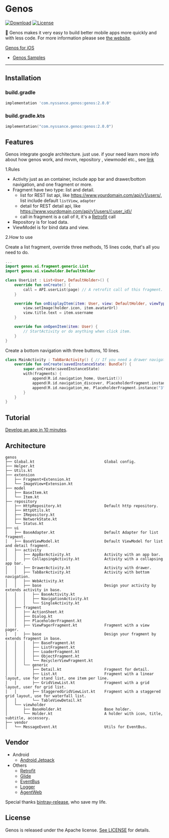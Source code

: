 # Genos

[![Download](https://api.bintray.com/packages/nyssance/maven/genos/images/download.svg)](https://bintray.com/nyssance/maven/genos/_latestVersion)
[![License](https://img.shields.io/badge/License-Apache%202.0-blue)](https://opensource.org/licenses/Apache-2.0)

👊 Genos makes it very easy to build better mobile apps more quickly and with less code.
For more information please see [the website][genos].

[Genos for iOS](https://github.com/nyssance/GenosSwift)

- [Genos Samples](https://github.com/nyssance/genos-samples)

---

## Installation

### build.gradle

```groovy
implementation 'com.nyssance.genos:genos:2.0.0'
```

### build.gradle.kts

```kotlin
implementation("com.nyssance.genos:genos:2.0.0")
```

## Features

Genos integrate google architecture. just use. if your need learn more info about how genos work, and mvvm, repository , viewmodel etc., see [link](https://developer.android.com/topic/libraries/architecture)

1.Rules

- Activity just as an container, include app bar and drawer/bottom navigation, and one fragment or more.
- Fragment have two type: list and detail.
  - list for REST list api, like <https://www.yourdomain.com/api/v1/users/,> list include default `listView`, `adapter`
  - detail for REST detail api, like <https://www.yourdomain,com/api/v1/users/{:user_id}/>
  - call in fragment is a call of it, it's a [Retrofit][retrofit] call
- Repository is for load data.
- ViewModel is for bind data and view.

2.How to use

Create a list fragment, override three methods, 15 lines code, that's all you need to do.

```kotlin
...
import genos.ui.fragment.generic.List
import genos.ui.viewholder.DefaultHolder

class UserList : List<User, DefaultHolder>() {
    override fun onCreate() {
        call = API.userList(page) // A retrofit call of this fragment.
    }

    override fun onDisplayItem(item: User, view: DefaultHolder, viewType: Int) {
        view.setImage(holder.icon, item.avatarUrl)
        view.title.text = item.username
    }

    override fun onOpenItem(item: User) {
        // StartActivity or do anything when click item.
    }
}
```

Create a bottom navigation with three buttons, 10 lines.

```kotlin
class MainActivity : TabBarActivity() { // If you need a drawer navigation, just use DrawerActivity
    override fun onCreate(savedInstanceState: Bundle?) {
        super.onCreate(savedInstanceState)
        with(fragments) {
            append(R.id.navigation_home, UserList())
            append(R.id.navigation_discover, PlaceholderFragment.instance("2"))
            append(R.id.navigation_me, PlaceholderFragment.instance("3"))
        }
    }
}
```

## Tutorial

[Develop an app in 10 minutes][genos].

## Architecture

```
genos
├── Global.kt                               Global config.
├── Helper.kt
├── Utils.kt
├── extension
│   ├── Fragment+Extension.kt
│   └── ImageView+Extension.kt
├── model
│   ├── BaseItem.kt
│   └── Item.kt
├── repository
│   ├── HttpRepository.kt                   Default http repository.
│   ├── HttpUtils.kt
│   ├── IRepository.kt
│   ├── NetworkState.kt
│   └── Status.kt
├── ui
│   ├── BaseAdapter.kt                      Default Adapter for list fragment.
│   ├── BaseViewModel.kt                    Default ViewModel for list and detail fragment.
│   ├── activity
│   │   ├── AppBarActivity.kt               Activity with an app bar.
│   │   ├── CollapsingActivity.kt           Activity with a collapsing app bar.
│   │   ├── DrawerActivity.kt               Activity with drawer.
│   │   ├── TabBarActivity.kt               Activity with bottom navigation.
│   │   ├── WebActivity.kt
│   │   ├── base                            Design your activity by extends activity in base.
│   │   │   ├── BaseActivity.kt
│   │   │   ├── NavigationActivity.kt
│   │   │   └── SingleActivity.kt
│   ├── fragment
│   │   ├── ActionSheet.kt
│   │   ├── Dialog.kt
│   │   ├── PlaceholderFragment.kt
│   │   ├── ViewPagerFragment.kt            Fragment with a view pager.
│   │   ├── base                            Design your fragment by extends fragment in base.
│   │   │   ├── BaseFragment.kt
│   │   │   ├── ListFragment.kt
│   │   │   ├── LoaderFragment.kt
│   │   │   ├── ObjectFragment.kt
│   │   │   └── RecyclerViewFragment.kt
│   │   └── generic
│   │       ├── Detail.kt                   Fragment for detail.
│   │       ├── List.kt                     Fragment with a linear layout, use for stand list, one item per line.
│   │       ├── GridViewList.kt             Fragment with a grid layout, user for grid list.
│   │       ├── StaggeredGridViewList.kt    Fragment with a staggered grid layout, use for waterfall list.
│   │       └── TableViewDetail.kt
│   └── viewholder
│       ├── BaseHolder.kt                   Base holder.
│       └── Holder.kt                       A holder with icon, title, subtitle, accessory.
├── vendor
│   └── MessageEvent.kt                     Utils for EventBus.
```

## Vendor

- Android
  - [Android Jetpack](https://developer.android.com/jetpack/)
- Others
  - [Retrofit][retrofit]
  - [Glide](https://github.com/bumptech/glide)
  - [EventBus](https://github.com/greenrobot/EventBus)
  - [Logger](https://github.com/orhanobut/logger)
  - [AgentWeb](https://github.com/Justson/AgentWeb)

Special thanks [bintray-release](https://github.com/novoda/bintray-release), who save my life.

## License

Genos is released under the Apache license. [See LICENSE](https://github.com/nyssance/genos/blob/master/LICENSE) for details.

[genos]: https://nyssance.github.io/genos
[retrofit]: https://square.github.io/retrofit/
[2]: https://search.maven.org/remote_content?g=com.nyssance.genos&a=genos&v=LATEST
[10]: https://developer.android.com/studio/projects/create-project
